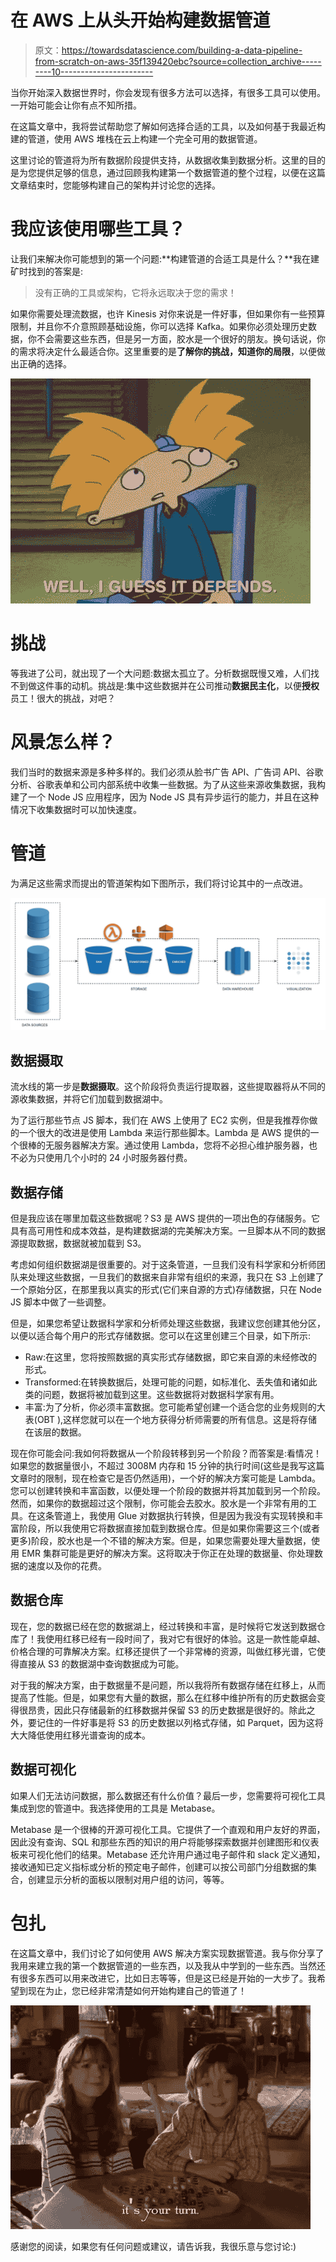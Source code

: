 # 在 AWS 上从头开始构建数据管道

> 原文：<https://towardsdatascience.com/building-a-data-pipeline-from-scratch-on-aws-35f139420ebc?source=collection_archive---------10----------------------->

当你开始深入数据世界时，你会发现有很多方法可以选择，有很多工具可以使用。一开始可能会让你有点不知所措。

在这篇文章中，我将尝试帮助您了解如何选择合适的工具，以及如何基于我最近构建的管道，使用 AWS 堆栈在云上构建一个完全可用的数据管道。

这里讨论的管道将为所有数据阶段提供支持，从数据收集到数据分析。这里的目的是为您提供足够的信息，通过回顾我构建第一个数据管道的整个过程，以便在这篇文章结束时，您能够构建自己的架构并讨论您的选择。

# 我应该使用哪些工具？

让我们来解决你可能想到的第一个问题:**构建管道的合适工具是什么？**我在建矿时找到的答案是:

> 没有正确的工具或架构，它将永远取决于您的需求！

如果你需要处理流数据，也许 Kinesis 对你来说是一件好事，但如果你有一些预算限制，并且你不介意照顾基础设施，你可以选择 Kafka。如果你必须处理历史数据，你不会需要这些东西，但是另一方面，胶水是一个很好的朋友。换句话说，你的需求将决定什么最适合你。这里重要的是**了解你的挑战，知道你的局限**，以便做出正确的选择。

![](img/cb7067936de1e9b8b51f15d7df696edc.png)

# 挑战

等我进了公司，就出现了一个大问题:数据太孤立了。分析数据既慢又难，人们找不到做这件事的动机。挑战是:集中这些数据并在公司推动**数据民主化**，以便**授权**员工！很大的挑战，对吧？

# 风景怎么样？

我们当时的数据来源是多种多样的。我们必须从脸书广告 API、广告词 API、谷歌分析、谷歌表单和公司内部系统中收集一些数据。为了从这些来源收集数据，我构建了一个 Node JS 应用程序，因为 Node JS 具有异步运行的能力，并且在这种情况下收集数据时可以加快速度。

# 管道

为满足这些需求而提出的管道架构如下图所示，我们将讨论其中的一点改进。

![](img/956450f904210966a6e2bc3ac910a088.png)

## 数据摄取

流水线的第一步是**数据摄取**。这个阶段将负责运行提取器，这些提取器将从不同的源收集数据，并将它们加载到数据湖中。

为了运行那些节点 JS 脚本，我们在 AWS 上使用了 EC2 实例，但是我推荐你做的一个很大的改进是使用 Lambda 来运行那些脚本。Lambda 是 AWS 提供的一个很棒的无服务器解决方案。通过使用 Lambda，您将不必担心维护服务器，也不必为只使用几个小时的 24 小时服务器付费。

## 数据存储

但是我应该在哪里加载这些数据呢？S3 是 AWS 提供的一项出色的存储服务。它具有高可用性和成本效益，是构建数据湖的完美解决方案。一旦脚本从不同的数据源提取数据，数据就被加载到 S3。

考虑如何组织数据湖是很重要的。对于这条管道，一旦我们没有科学家和分析师团队来处理这些数据，一旦我们的数据来自非常有组织的来源，我只在 S3 上创建了一个原始分区，在那里我以真实的形式(它们来自源的方式)存储数据，只在 Node JS 脚本中做了一些调整。

但是，如果您希望让数据科学家和分析师处理这些数据，我建议您创建其他分区，以便以适合每个用户的形式存储数据。您可以在这里创建三个目录，如下所示:

*   Raw:在这里，您将按照数据的真实形式存储数据，即它来自源的未经修改的形式。
*   Transformed:在转换数据后，处理可能的问题，如标准化、丢失值和诸如此类的问题，数据将被加载到这里。这些数据将对数据科学家有用。
*   丰富:为了分析，你必须丰富数据。您可能希望创建一个适合您的业务规则的大表(OBT ),这样您就可以在一个地方获得分析师需要的所有信息。这是将存储在该层的数据。

现在你可能会问:我如何将数据从一个阶段转移到另一个阶段？而答案是:看情况！如果您的数据量很小，不超过 3008M 内存和 15 分钟的执行时间(这些是我写这篇文章时的限制，现在检查它是否仍然适用)，一个好的解决方案可能是 Lambda。您可以创建转换和丰富函数，以便处理一个阶段的数据并将其加载到另一个阶段。然而，如果你的数据超过这个限制，你可能会去胶水。胶水是一个非常有用的工具。在这条管道上，我使用 Glue 对数据执行转换，但是因为我没有实现转换和丰富阶段，所以我使用它将数据直接加载到数据仓库。但是如果你需要这三个(或者更多)阶段，胶水也是一个不错的解决方案。但是，如果您需要处理大量数据，使用 EMR 集群可能是更好的解决方案。这将取决于你正在处理的数据量、你处理数据的速度以及你的花费。

## 数据仓库

现在，您的数据已经在您的数据湖上，经过转换和丰富，是时候将它发送到数据仓库了！我使用红移已经有一段时间了，我对它有很好的体验。这是一款性能卓越、价格合理的可靠解决方案。红移还提供了一个非常棒的资源，叫做红移光谱，它使得直接从 S3 的数据湖中查询数据成为可能。

对于我的解决方案，由于数据量不是问题，所以我将所有数据存储在红移上，从而提高了性能。但是，如果您有大量的数据，那么在红移中维护所有的历史数据会变得很昂贵，因此只存储最新的红移数据并保留 S3 的历史数据是很好的。除此之外，要记住的一件好事是将 S3 的历史数据以列格式存储，如 Parquet，因为这将大大降低使用红移光谱查询的成本。

## 数据可视化

如果人们无法访问数据，那么数据还有什么价值？最后一步，您需要将可视化工具集成到您的管道中。我选择使用的工具是 Metabase。

Metabase 是一个很棒的开源可视化工具。它提供了一个直观和用户友好的界面，因此没有查询、SQL 和那些东西的知识的用户将能够探索数据并创建图形和仪表板来可视化他们的结果。Metabase 还允许用户通过电子邮件和 slack 定义通知，接收通知已定义指标或分析的预定电子邮件，创建可以按公司部门分组数据的集合，创建显示分析的面板以限制对用户组的访问，等等。

# 包扎

在这篇文章中，我们讨论了如何使用 AWS 解决方案实现数据管道。我与你分享了我用来建立我的第一个数据管道的一些东西，以及我从中学到的一些东西。当然还有很多东西可以用来改进它，比如日志等等，但是这已经是开始的一大步了。我希望到现在为止，您已经非常清楚如何开始构建自己的管道了！

![](img/18d593e36188b0cc1badf23b9bf99d55.png)

感谢您的阅读，如果您有任何问题或建议，请告诉我，我很乐意与您讨论:)